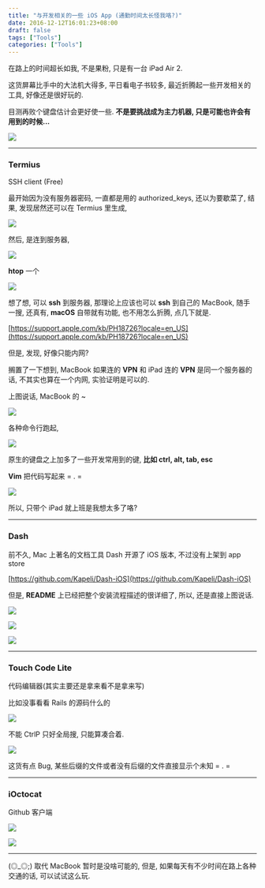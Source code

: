 ```yaml
---
title: "与开发相关的一些 iOS App (通勤时间太长怪我咯?)"
date: 2016-12-12T16:01:23+08:00
draft: false
tags: ["Tools"]
categories: ["Tools"]
---
```


在路上的时间超长如我, 不是果粉, 只是有一台 iPad Air 2.

这货屏幕比手中的大法机大得多, 平日看电子书较多, 最近折腾起一些开发相关的工具, 好像还是很好玩的.

目测再败个键盘估计会更好使一些. **不是要挑战成为主力机器, 只是可能也许会有用到的时候...**

![](http://ww3.sinaimg.cn/large/62fdd4d5gw1faphivulnyj21kw0bznpd.jpg)

----------

### Termius

SSH client (Free)

最开始因为没有服务器密码, 一直都是用的 authorized_keys, 还以为要歇菜了, 结果, 发现居然还可以在 Termius 里生成,

![](http://ww3.sinaimg.cn/large/62fdd4d5gw1faphiq626aj21kw16o0x8.jpg)

然后, 是连到服务器,

![](http://ww3.sinaimg.cn/large/62fdd4d5gw1faphipyjgrj21kw16oaeu.jpg)

**htop** 一个

![](http://ww1.sinaimg.cn/large/62fdd4d5gw1faphimzvhqj21kw0jugru.jpg)

想了想, 可以 **ssh** 到服务器, 那理论上应该也可以 **ssh** 到自己的 MacBook, 随手一搜, 还真有, **macOS** 自带就有功能, 也不用怎么折腾, 点几下就是.

[https://support.apple.com/kb/PH18726?locale=en_US](https://support.apple.com/kb/PH18726?locale=en_US)

但是, 发现, 好像只能内网?

搁置了一下想到, MacBook 如果连的 **VPN** 和 iPad 连的 **VPN** 是同一个服务器的话, 不其实也算在一个内网, 实验证明是可以的.

上图说话, MacBook 的 ~

![](http://ww4.sinaimg.cn/large/62fdd4d5gw1faphit2safj21kw16on2x.jpg)

各种命令行跑起,

![](http://ww3.sinaimg.cn/large/62fdd4d5gw1faphiu595tj21kw16o10t.jpg)

原生的键盘之上加多了一些开发常用到的键, **比如 ctrl, alt, tab, esc**

**Vim** 把代码写起来 = . =

![](http://ww4.sinaimg.cn/large/62fdd4d5gw1faphitldyjj21kw16ogt7.jpg)

所以, 只带个 iPad 就上班是我想太多了咯?

---

### Dash

前不久, Mac 上著名的文档工具 Dash 开源了 iOS 版本, 不过没有上架到 app store

[https://github.com/Kapeli/Dash-iOS](https://github.com/Kapeli/Dash-iOS)

但是, **README** 上已经把整个安装流程描述的很详细了, 所以, 还是直接上图说话.

![](http://ww3.sinaimg.cn/large/62fdd4d5gw1faphip4gzsj21kw16owks.jpg)

![](http://ww4.sinaimg.cn/large/62fdd4d5gw1faphisfdc1j21kw16o455.jpg)

![](http://ww1.sinaimg.cn/large/62fdd4d5gw1faphipgxvsj21kw16ojy3.jpg)

---


### Touch Code Lite

代码编辑器(其实主要还是拿来看不是拿来写)

比如没事看看 Rails 的源码什么的

![](http://ww4.sinaimg.cn/large/62fdd4d5gw1faphirj6chj21kw16oqfu.jpg)

不能 CtrlP 只好全局搜, 只能算凑合着.

![](http://ww2.sinaimg.cn/large/62fdd4d5gw1faphis2pg2j21kw16owng.jpg)

这货有点 Bug, 某些后缀的文件或者没有后缀的文件直接显示个未知 = . =

---


### iOctocat

Github 客户端

![](http://ww1.sinaimg.cn/large/62fdd4d5gw1faphini8lpj21kw16odjw.jpg)

![](http://ww2.sinaimg.cn/large/62fdd4d5gw1faphinv0unj21kw16o42j.jpg)

----


(◎_◎;) 取代 MacBook 暂时是没啥可能的, 但是, 如果每天有不少时间在路上各种交通的话, 可以试试这么玩.
